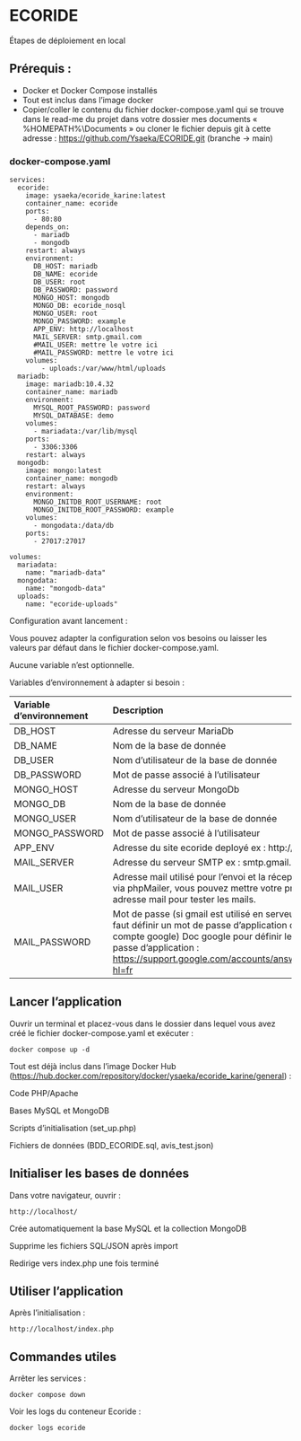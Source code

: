 # ECORIDE
Étapes de déploiement en local

## Prérequis :

- Docker et Docker Compose installés
- Tout est inclus dans l’image docker
- Copier/coller le contenu du fichier docker-compose.yaml qui se trouve dans le read-me du projet dans votre dossier mes documents « %HOMEPATH%\Documents »
ou cloner le fichier depuis git à cette adresse : https://github.com/Ysaeka/ECORIDE.git (branche -> main)

### docker-compose.yaml
```
services:
  ecoride:
    image: ysaeka/ecoride_karine:latest
    container_name: ecoride
    ports:
      - 80:80
    depends_on:
      - mariadb
      - mongodb
    restart: always
    environment:
      DB_HOST: mariadb
      DB_NAME: ecoride
      DB_USER: root
      DB_PASSWORD: password
      MONGO_HOST: mongodb
      MONGO_DB: ecoride_nosql
      MONGO_USER: root
      MONGO_PASSWORD: example
      APP_ENV: http://localhost
      MAIL_SERVER: smtp.gmail.com
      #MAIL_USER: mettre le votre ici
      #MAIL_PASSWORD: mettre le votre ici
    volumes:
        - uploads:/var/www/html/uploads
  mariadb:
    image: mariadb:10.4.32
    container_name: mariadb
    environment:
      MYSQL_ROOT_PASSWORD: password
      MYSQL_DATABASE: demo
    volumes:
      - mariadata:/var/lib/mysql
    ports:
      - 3306:3306
    restart: always
  mongodb:
    image: mongo:latest
    container_name: mongodb
    restart: always
    environment:
      MONGO_INITDB_ROOT_USERNAME: root
      MONGO_INITDB_ROOT_PASSWORD: example
    volumes:
      - mongodata:/data/db
    ports:
      - 27017:27017

volumes:
  mariadata:
    name: "mariadb-data"
  mongodata:
    name: "mongodb-data"
  uploads:
    name: "ecoride-uploads"
```


Configuration avant lancement :

Vous pouvez adapter la configuration selon vos besoins ou laisser les valeurs par défaut  dans le fichier docker-compose.yaml.

Aucune variable n’est optionnelle.

Variables d’environnement à adapter si besoin  : 

|Variable d’environnement|Description|     
|:--|:--|     
|DB_HOST|	Adresse du serveur MariaDb|
|DB_NAME|	Nom de la base de donnée|
|DB_USER|	Nom d’utilisateur de la base de donnée|
|DB_PASSWORD|	Mot de passe associé à l’utilisateur|
|MONGO_HOST|	Adresse du serveur MongoDb|
|MONGO_DB|	Nom de la base de donnée|
|MONGO_USER|	Nom d’utilisateur de la base de donnée|
|MONGO_PASSWORD|	Mot de passe associé à l’utilisateur|
|APP_ENV|	Adresse du site ecoride deployé ex : http://localhost|
|MAIL_SERVER|	Adresse du serveur SMTP ex : smtp.gmail.com|
|MAIL_USER|	Adresse mail utilisé pour l’envoi et la réception de mail via phpMailer, vous pouvez mettre votre propre adresse mail pour tester les mails.|
|MAIL_PASSWORD|	Mot de passe (si gmail est utilisé en serveur SMTP, il faut définir un mot de passe d’application dans le compte google) Doc google pour définir le mot de passe d’application :  https://support.google.com/accounts/answer/185833?hl=fr|

## Lancer l’application

Ouvrir un terminal et placez-vous dans le dossier dans lequel vous avez créé le fichier docker-compose.yaml et exécuter :
```
docker compose up -d
```

Tout est déjà inclus dans l’image Docker Hub (https://hub.docker.com/repository/docker/ysaeka/ecoride_karine/general) :

Code PHP/Apache

Bases MySQL et MongoDB

Scripts d’initialisation (set_up.php)

Fichiers de données (BDD_ECORIDE.sql, avis_test.json)

## Initialiser les bases de données

Dans votre navigateur, ouvrir :

```http://localhost/```

Crée automatiquement la base MySQL et la collection MongoDB

Supprime les fichiers SQL/JSON après import

Redirige vers index.php une fois terminé

## Utiliser l’application

Après l’initialisation :

```http://localhost/index.php```

## Commandes utiles

Arrêter les services :

```docker compose down```

Voir les logs du conteneur Ecoride :

```docker logs ecoride```

